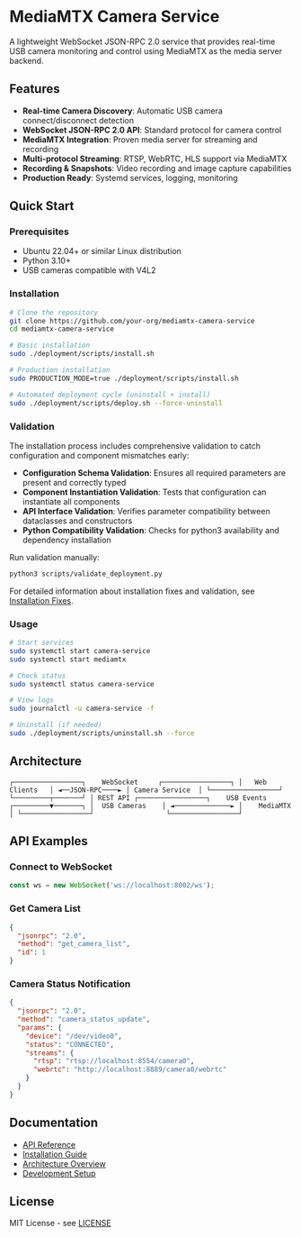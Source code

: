 ﻿# MediaMTX Camera Service

A lightweight WebSocket JSON-RPC 2.0 service that provides real-time USB camera monitoring and control using MediaMTX as the media server backend.

## Features

- **Real-time Camera Discovery**: Automatic USB camera connect/disconnect detection
- **WebSocket JSON-RPC 2.0 API**: Standard protocol for camera control
- **MediaMTX Integration**: Proven media server for streaming and recording
- **Multi-protocol Streaming**: RTSP, WebRTC, HLS support via MediaMTX
- **Recording & Snapshots**: Video recording and image capture capabilities
- **Production Ready**: Systemd services, logging, monitoring

## Quick Start

### Prerequisites
- Ubuntu 22.04+ or similar Linux distribution
- Python 3.10+
- USB cameras compatible with V4L2

### Installation
```bash
# Clone the repository
git clone https://github.com/your-org/mediamtx-camera-service
cd mediamtx-camera-service

# Basic installation
sudo ./deployment/scripts/install.sh

# Production installation
sudo PRODUCTION_MODE=true ./deployment/scripts/install.sh

# Automated deployment cycle (uninstall + install)
sudo ./deployment/scripts/deploy.sh --force-uninstall
```

### Validation

The installation process includes comprehensive validation to catch configuration and component mismatches early:

- **Configuration Schema Validation**: Ensures all required parameters are present and correctly typed
- **Component Instantiation Validation**: Tests that configuration can instantiate all components
- **API Interface Validation**: Verifies parameter compatibility between dataclasses and constructors
- **Python Compatibility Validation**: Checks for python3 availability and dependency installation

Run validation manually:
```bash
python3 scripts/validate_deployment.py
```

For detailed information about installation fixes and validation, see [Installation Fixes](docs/deployment/installation_fixes.md).

### Usage
```bash
# Start services
sudo systemctl start camera-service
sudo systemctl start mediamtx

# Check status
sudo systemctl status camera-service

# View logs
sudo journalctl -u camera-service -f

# Uninstall (if needed)
sudo ./deployment/scripts/uninstall.sh --force
```

## Architecture

`
┌─────────────────┐    WebSocket     ┌─────────────────┐
│   Web Clients   │ ◄──JSON-RPC────► │ Camera Service  │
└─────────────────┘                  └─────────┬───────┘
                                               │ REST API
┌─────────────────┐    USB Events    ┌─────────▼───────┐
│  USB Cameras    │ ◄──────────────► │    MediaMTX     │
└─────────────────┘                  └─────────────────┘
`

## API Examples

### Connect to WebSocket
```javascript
const ws = new WebSocket('ws://localhost:8002/ws');
```

### Get Camera List
```json
{
  "jsonrpc": "2.0",
  "method": "get_camera_list", 
  "id": 1
}
```

### Camera Status Notification
```json
{
  "jsonrpc": "2.0",
  "method": "camera_status_update",
  "params": {
    "device": "/dev/video0",
    "status": "CONNECTED",
    "streams": {
      "rtsp": "rtsp://localhost:8554/camera0",
      "webrtc": "http://localhost:8889/camera0/webrtc"
    }
  }
}
```

## Documentation

- [API Reference](docs/api/json-rpc-methods.md)
- [Installation Guide](docs/deployment/INSTALLATION_GUIDE.md)
- [Architecture Overview](docs/architecture/overview.md)
- [Development Setup](docs/development/setup.md)

## License

MIT License - see [LICENSE](LICENSE)
